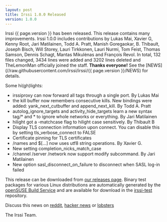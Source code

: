 ```yaml
---
layout: post
title: Irssi 1.0.0 Released
version: 1.0.0
---
```


Irssi {{ page.version }} has been released. This release contains many
improvements. Irssi 1.0.0 includes contributions by Lukas Mai, Xavier
G, Kenny Root, Jari Matilainen, Todd A. Pratt, Manish Goregaokar,
B. Thibault, Joseph Bisch, Will Storey, Lauri Tirkkonen, Lauri Nurmi,
Tom Feist, Thomas Samson, Dennis Schagt, Mantas Mikulėnas and François
Revol. In total, 132 files changed, 3434 lines were added and 3202
lines deleted and TheLemonMan officially joined the staff. **Thanks
everyone!** See the [NEWS](//raw.githubusercontent.com/irssi/irssi/{{
page.version }}/NEWS) for details.

Some hi(gh)lights:

* irssiproxy can now forward all tags through a single port. By Lukas Mai
* the kill buffer now remembers consecutive kills. New bindings were added: yank_next_cutbuffer and append_next_kill. By Todd A. Pratt
* autolog_ignore_targets and activity_hide_targets learn a new syntax tag/* and * to ignore whole networks or everything. By Jari Matilainen
* hilight got a -matchcase flag to hilight case sensitively. By Thibault B
* Display TLS connection information upon connect. You can disable this by setting tls_verbose_connect to FALSE
* Certificate pinning for TLS certificates
* /names and $[...] now uses utf8 string operations. By Xavier G.
* New setting completion_nicks_match_case
* /channel /server /network now support modify subcommand. By Jari Matilainen
* New option sasl_disconnect_on_failure to disconnect when SASL log-in failed

This release can be downloaded from [our releases
page](https://github.com/irssi/irssi/releases). Binary test packages
for various Linux distributions are automatically generated by the
[openSUSE Build Service](https://build.opensuse.org/) and are
available for download in the
[irssi-test](https://software.opensuse.org/download.html?project=home:ailin_nemui:irssi-test;package=irssi)
repository.

Discuss this news on
[reddit](https://www.reddit.com/r/linux/comments/5m77mm/irssi_100_released/),
[hacker news](https://news.ycombinator.com/item?id=13329108) or
[lobsters](https://lobste.rs/s/zfky81/irssi_1_0_0_released)

The Irssi Team.
